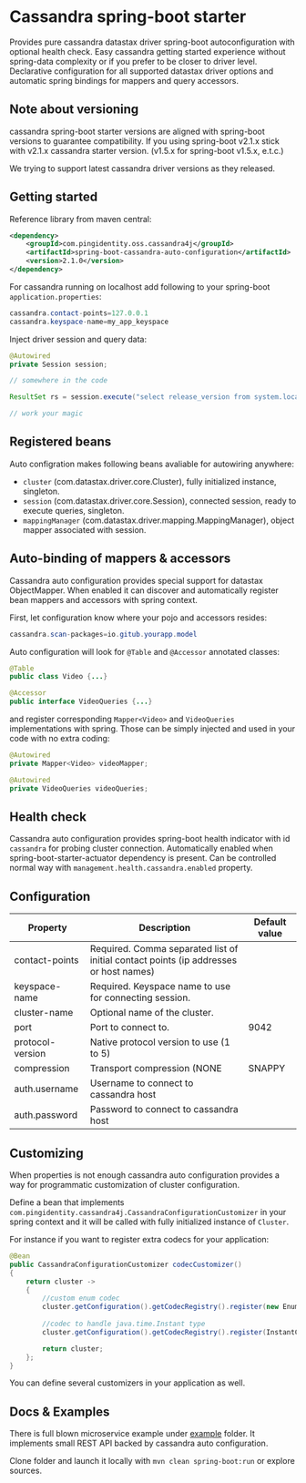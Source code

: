 # Cassandra spring-boot starter
Provides pure cassandra datastax driver spring-boot autoconfiguration with optional health check.
Easy cassandra getting started experience without spring-data complexity or if you prefer to be closer to driver level.
Declarative configuration for all supported datastax driver options and automatic spring bindings for mappers and query accessors.


## Note about versioning
cassandra spring-boot starter versions are aligned with spring-boot versions to guarantee compatibility.
If you using spring-boot v2.1.x stick with v2.1.x cassandra starter version. (v1.5.x for spring-boot v1.5.x, e.t.c.)

We trying to support latest cassandra driver versions as they released.

## Getting started
Reference library from maven central:
```xml
<dependency>
    <groupId>com.pingidentity.oss.cassandra4j</groupId>
    <artifactId>spring-boot-cassandra-auto-configuration</artifactId>
    <version>2.1.0</version>
</dependency>
```

For cassandra running on localhost add following to your spring-boot `application.properties`:
```Java Properties
cassandra.contact-points=127.0.0.1
cassandra.keyspace-name=my_app_keyspace
```

Inject driver session and query data:
```Java
@Autowired
private Session session;

// somewhere in the code

ResultSet rs = session.execute("select release_version from system.local");

// work your magic

```

## Registered beans
Auto configration makes following beans avaliable for autowiring anywhere:

- `cluster` (com.datastax.driver.core.Cluster), fully initialized instance, singleton.
- `session` (com.datastax.driver.core.Session), connected session, ready to execute queries, singleton.
- `mappingManager` (com.datastax.driver.mapping.MappingManager), object mapper associated with session.

## Auto-binding of mappers & accessors
Cassandra auto configuration provides special support for datastax ObjectMapper.
When enabled it can discover and automatically register bean mappers and accessors with spring context.

First, let configuration know where your pojo and accessors resides: 

```Java Properties
cassandra.scan-packages=io.gitub.yourapp.model
```

Auto configuration will look for `@Table` and `@Accessor` annotated classes:

```Java
@Table
public class Video {...}

@Accessor
public interface VideoQueries {...}
```

and register corresponding `Mapper<Video>` and `VideoQueries` implementations with spring. 
Those can be simply injected and used in your code with no extra coding:

```Java
@Autowired
private Mapper<Video> videoMapper;

@Autowired
private VideoQueries videoQueries;
```		

## Health check
Cassandra auto configuration provides spring-boot health indicator with id `cassandra` for probing cluster connection.
Automatically enabled when spring-boot-starter-actuator dependency is present. Can be controlled normal way with `management.health.cassandra.enabled` property.

## Configuration
| Property      | Description   | Default value |
| ------------- | ------------- | ------------- |
| contact-points  | Required. Comma separated list of initial contact points (ip addresses or host names)   |
| keyspace-name    | Required. Keyspace name to use for connecting session.  |
| cluster-name     | Optional name of the cluster.  |
| port            | Port to connect to.  | 9042 |
| protocol-version  | Native protocol version to use (1 to 5)  |
| compression   | Transport compression (NONE | SNAPPY | LZ4)  |
| auth.username | Username to connect to cassandra host  |
| auth.password | Password to connect to cassandra host  |

## Customizing 
When properties is not enough cassandra auto configuration provides a way for programmatic customization of cluster configuration.

Define a bean that implements `com.pingidentity.cassandra4j.CassandraConfigurationCustomizer` in your spring context
and it will be called with fully initialized instance of `Cluster`. 

For instance if you want to register extra codecs for your application:

```Java
@Bean
public CassandraConfigurationCustomizer codecCustomizer()
{
    return cluster ->
    {
        //custom enum codec
        cluster.getConfiguration().getCodecRegistry().register(new EnumNameCodec<>(Video.Genre.class));
        
        //codec to handle java.time.Instant type
        cluster.getConfiguration().getCodecRegistry().register(InstantCodec.instance);

        return cluster;
    };
}
```

You can define several customizers in your application as well. 

## Docs & Examples
There is full blown microservice example under [example](example) folder. It implements small
REST API backed by cassandra auto configuration. 

Clone folder and launch it locally with `mvn clean spring-boot:run` or explore sources.

